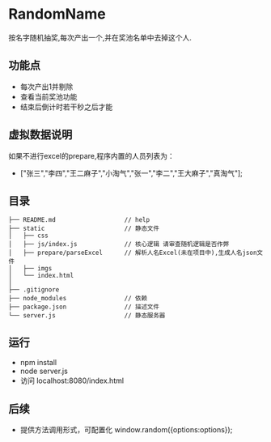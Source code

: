 # RandomName
按名字随机抽奖,每次产出一个,并在奖池名单中去掉这个人.
## 功能点
- 每次产出1并剔除
- 查看当前奖池功能
- 结束后倒计时若干秒之后才能
## 虚拟数据说明
如果不进行excel的prepare,程序内置的人员列表为：
- ["张三","李四","王二麻子","小淘气","张一","李二","王大麻子","真淘气"];
## 目录
```
├── README.md                   // help
├── static                      // 静态文件
│   ├── css
│   ├── js/index.js             // 核心逻辑 请审查随机逻辑是否作弊                     
│   ├── prepare/parseExcel      // 解析人名Excel(未在项目中),生成人名json文件
│   ├── imgs            
│   └── index.html
│   
├── .gitignore                  
├── node_modules                // 依赖
├── package.json                // 描述文件
└── server.js                   // 静态服务器
```
## 运行
- npm install 
- node server.js
- 访问 localhost:8080/index.html

## 后续
- 提供方法调用形式，可配置化 window.random({options:options});